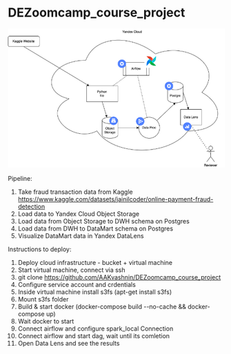 # DEZoomcamp_course_project
![Model](https://github.com/AAKvashnin/DEZoomcamp_course_project/blob/main/Architecture.drawio.png)


Pipeline:
1) Take fraud transaction data from Kaggle https://www.kaggle.com/datasets/jainilcoder/online-payment-fraud-detection
2) Load data to Yandex Cloud Object Storage
3) Load data from Object Storage to DWH schema on Postgres
4) Load data from DWH to DataMart schema on Postgres
5) Visualize DataMart data in Yandex DataLens

Instructions to deploy:
1) Deploy cloud infrastructure - bucket + virtual machine
2) Start virtual machine, connect via ssh
3) git clone https://github.com/AAKvashnin/DEZoomcamp_course_project
4) Configure service account and crdentials
5) Inside virtual machine install s3fs (apt-get install s3fs)
6) Mount s3fs folder
7) Build & start docker (docker-compose build --no-cache && docker-compose up)
8) Wait docker to start
9) Connect airflow and configure spark_local Connection
10) Connect airflow and start dag, wait until its comletion
11) Open Data Lens and see the results